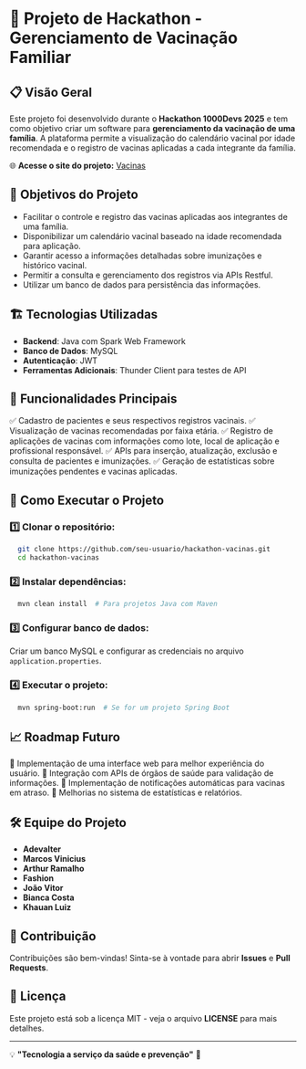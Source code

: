 # 📌 Projeto de Hackathon - Gerenciamento de Vacinação Familiar

## 📋 Visão Geral
Este projeto foi desenvolvido durante o **Hackathon 1000Devs 2025** e tem como objetivo criar um software para **gerenciamento da vacinação de uma família**. A plataforma permite a visualização do calendário vacinal por idade recomendada e o registro de vacinas aplicadas a cada integrante da família.

🌐 **Acesse o site do projeto:** [Vacinas](https://vacinas.adeweb.com.br/index.html)

## 🎯 Objetivos do Projeto
- Facilitar o controle e registro das vacinas aplicadas aos integrantes de uma família.
- Disponibilizar um calendário vacinal baseado na idade recomendada para aplicação.
- Garantir acesso a informações detalhadas sobre imunizações e histórico vacinal.
- Permitir a consulta e gerenciamento dos registros via APIs Restful.
- Utilizar um banco de dados para persistência das informações.

## 🏗️ Tecnologias Utilizadas
- **Backend**: Java com Spark Web Framework
- **Banco de Dados**: MySQL
- **Autenticação**: JWT
- **Ferramentas Adicionais**: Thunder Client para testes de API

## 📌 Funcionalidades Principais
✅ Cadastro de pacientes e seus respectivos registros vacinais.
✅ Visualização de vacinas recomendadas por faixa etária.
✅ Registro de aplicações de vacinas com informações como lote, local de aplicação e profissional responsável.
✅ APIs para inserção, atualização, exclusão e consulta de pacientes e imunizações.
✅ Geração de estatísticas sobre imunizações pendentes e vacinas aplicadas.

## 🔧 Como Executar o Projeto
### 1️⃣ Clonar o repositório:
```bash
  git clone https://github.com/seu-usuario/hackathon-vacinas.git
  cd hackathon-vacinas
```

### 2️⃣ Instalar dependências:
```bash
  mvn clean install  # Para projetos Java com Maven
```

### 3️⃣ Configurar banco de dados:
Criar um banco MySQL e configurar as credenciais no arquivo `application.properties`.

### 4️⃣ Executar o projeto:
```bash
  mvn spring-boot:run  # Se for um projeto Spring Boot
```

## 📈 Roadmap Futuro
🚀 Implementação de uma interface web para melhor experiência do usuário.
🚀 Integração com APIs de órgãos de saúde para validação de informações.
🚀 Implementação de notificações automáticas para vacinas em atraso.
🚀 Melhorias no sistema de estatísticas e relatórios.

## 🛠️ Equipe do Projeto
- **Adevalter**
- **Marcos Vinicius**
- **Arthur Ramalho**
- **Fashion**
- **João Vitor**
- **Bianca Costa**
- **Khauan Luiz**

## 🤝 Contribuição
Contribuições são bem-vindas! Sinta-se à vontade para abrir **Issues** e **Pull Requests**.

## 📜 Licença
Este projeto está sob a licença MIT - veja o arquivo **LICENSE** para mais detalhes.

---
💡 **"Tecnologia a serviço da saúde e prevenção"** 🚀
